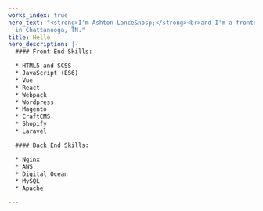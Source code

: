 ```yaml
---
works_index: true
hero_text: "<strong>I'm Ashton Lance&nbsp;</strong><br>and I'm a frontend developer
  in Chattanooga, TN."
title: Hello
hero_description: |-
  #### Front End Skills:

  * HTML5 and SCSS
  * JavaScript (ES6)
  * Vue
  * React
  * Webpack
  * Wordpress
  * Magento
  * CraftCMS
  * Shopify
  * Laravel

  #### Back End Skills:

  * Nginx
  * AWS
  * Digital Ocean
  * MySQL
  * Apache

---
```

<Hero :text="$page.frontmatter.hero_text" :description="$page.frontmatter.hero_description" />
<WorksList />